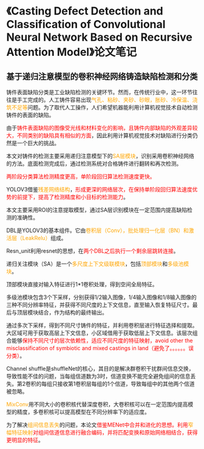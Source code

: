 # 《Casting Defect Detection and Classification of Convolutional Neural Network Based on Recursive Attention Model》论文笔记

## 基于递归注意模型的卷积神经网络铸造缺陷检测和分类

铸件表面缺陷分类是工业缺陷检测的关键环节。然而，在传统行业中，这一环节往往是手工完成的。人工铸件容易出现<font color='orange'>气孔、粘砂、夹砂、砂眼，胀砂、冷保温、浇筑不足等</font>问题。为了取代人工操作，人们希望机器能利用计算机视觉技术自动检测铸件的表面的缺陷。

由于<font color='red'>铸件表面缺陷的图像受光线和材料变化的影响，且铸件内部缺陷的外观差异较大，不同类别的缺陷具有相似的方面</font>，因此利用计算机视觉技术对缺陷进行分类仍然是一个巨大的挑战。

本文对铸件的检测主要采用递归注意模型下的<font color='orange'>SA层模块</font>，识别采用卷积神经网络的方法。底面检测完成后，通过检测系统对合格铸件进行翻转和再次检测。

<font color='red'>两阶段分类算法检测精度更高，单阶段回归算法检测速度更快。</font>

YOLOV3借鉴<font color='orange'>残差网络结构</font>，<font color='red'>形成更深的网络层次，在保持单阶段回归算法速度优势的前提下，提高了检测精度和小目标的检测能力</font>。

本文主要采用ROI的注意提取模型，通过SA层识别模块在一定范围内提高缺陷检测的准确性。

DBL是YOLOV3的基本组件。它由<font color='orange'>卷积层（Conv），批处理归一化层（BN）和激活层（LeakRelu）</font>组成。

Resn_unit利用resnet的思想，在<font color='red'>两个DBL之后执行一个剩余层跳转连接</font>。

递归关注模块（SA）是一个<font color='orange'>多尺度上下文级联模块</font>，包括<font color='orange'>顶部模块</font>和<font color='orange'>多级池模块</font>。

顶部模块直接对输入特征进行1*1卷积处理，得到空间全局特征。

多级池模块包含3个下采样，分别获得1/2输入图像，1/4输入图像和1/8输入图像的三种不同分辨率特征，并获得不同尺度的上下文信息，直至输入恢复特征尺寸。最后与顶层模块结合，作为结构的最终输出。

通过多次下采样，得到不同尺寸铸件的特征，并利用卷积层进行特征选择和提取。大区域可用于获取高层上下文信息，小区域借用于获取低层上下文信息。该层次组合能够<font color='red'>保持不同尺寸的层次依赖性，适应不同尺度的特征映射，avoid other the misclassification of symbiotic and mixed castings in land（避免了。。。。。。误分类）</font>。

Channel shuffle是shuffleNet的核心，其目的是解决群卷积干扰群间信息交换，导致性能不佳的问题，当每组信道数为3时，信道变换不能完全避免组间的信息丢失。第2卷积的每组只接收第1卷积层每组的1个信道，导致每组中的其他两个信道被忽略。

<font color='orange'>MixConv</font>用不同大小的卷积核代替深度卷积，大卷积核可以在一定范围内提高模型的精度，多卷积核可以提高模型在不同分辨率下的适应度。

为了解决<font color='orange'>组间信息丢失</font>的问题，本论文<font color='red'>借鉴MENet中合并和进化的思想。利用<font color='orange'>窄幅特征映射</font>对组间信道信息进行融合编码，并将匹配变换和原始网络相结合，获得更明显的特征</font>。